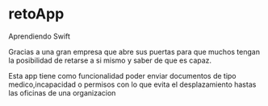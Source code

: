 # retoApp
Aprendiendo Swift


Gracias a una gran empresa que abre sus puertas para que muchos tengan la posibilidad de retarse a si mismo y saber de que es capaz.


Esta app tiene como funcionalidad poder enviar documentos de tipo medico,incapacidad o permisos con lo que evita el desplazamiento hastas las oficinas de una organizacion
